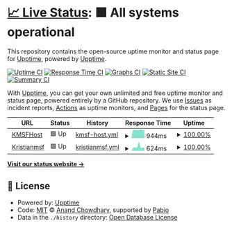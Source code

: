 # [📈 Live Status](https://upptime.github.io/upptime): <!--live status--> **🟩 All systems operational**

This repository contains the open-source uptime monitor and status page for [Upptime](https://upptime.js.org), powered by [Upptime](https://github.com/upptime/upptime).

[![Uptime CI](https://github.com/kristianmsf/uptime/workflows/Uptime%20CI/badge.svg)](https://github.com/kristianmsf/uptime/actions?query=workflow%3A%22Uptime+CI%22)
[![Response Time CI](https://github.com/kristianmsf/uptime/workflows/Response%20Time%20CI/badge.svg)](https://github.com/kristianmsf/uptime/actions?query=workflow%3A%22Response+Time+CI%22)
[![Graphs CI](https://github.com/kristianmsf/uptime/workflows/Graphs%20CI/badge.svg)](https://github.com/kristianmsf/uptime/actions?query=workflow%3A%22Graphs+CI%22)
[![Static Site CI](https://github.com/kristianmsf/uptime/workflows/Static%20Site%20CI/badge.svg)](https://github.com/kristianmsf/uptime/actions?query=workflow%3A%22Static+Site+CI%22)
[![Summary CI](https://github.com/kristianmsf/uptime/workflows/Summary%20CI/badge.svg)](https://github.com/kristianmsf/uptime/actions?query=workflow%3A%22Summary+CI%22)

With [Upptime](https://upptime.js.org), you can get your own unlimited and free uptime monitor and status page, powered entirely by a GitHub repository. We use [Issues](https://github.com/upptime/upptime/issues) as incident reports, [Actions](https://github.com/kristianmsf/uptime/actions) as uptime monitors, and [Pages](https://upptime.github.io/upptime) for the status page.

<!--start: status pages-->
<!-- This summary is generated by Upptime (https://github.com/upptime/upptime) -->
<!-- Do not edit this manually, your changes will be overwritten -->
<!-- prettier-ignore -->
| URL | Status | History | Response Time | Uptime |
| --- | ------ | ------- | ------------- | ------ |
| <img alt="" src="https://icons.duckduckgo.com/ip3/www.kmsfhost.com.ico" height="13"> [KMSFHost](https://www.kmsfhost.com) | 🟩 Up | [kmsf-host.yml](https://github.com/kristianmsf/uptime/commits/HEAD/history/kmsf-host.yml) | <details><summary><img alt="Response time graph" src="./graphs/kmsf-host/response-time-week.png" height="20"> 944ms</summary><br><a href="https://status.kmsfhost.com/history/kmsf-host"><img alt="Response time 524" src="https://img.shields.io/endpoint?url=https%3A%2F%2Fraw.githubusercontent.com%2Fkristianmsf%2Fuptime%2FHEAD%2Fapi%2Fkmsf-host%2Fresponse-time.json"></a><br><a href="https://status.kmsfhost.com/history/kmsf-host"><img alt="24-hour response time 939" src="https://img.shields.io/endpoint?url=https%3A%2F%2Fraw.githubusercontent.com%2Fkristianmsf%2Fuptime%2FHEAD%2Fapi%2Fkmsf-host%2Fresponse-time-day.json"></a><br><a href="https://status.kmsfhost.com/history/kmsf-host"><img alt="7-day response time 944" src="https://img.shields.io/endpoint?url=https%3A%2F%2Fraw.githubusercontent.com%2Fkristianmsf%2Fuptime%2FHEAD%2Fapi%2Fkmsf-host%2Fresponse-time-week.json"></a><br><a href="https://status.kmsfhost.com/history/kmsf-host"><img alt="30-day response time 848" src="https://img.shields.io/endpoint?url=https%3A%2F%2Fraw.githubusercontent.com%2Fkristianmsf%2Fuptime%2FHEAD%2Fapi%2Fkmsf-host%2Fresponse-time-month.json"></a><br><a href="https://status.kmsfhost.com/history/kmsf-host"><img alt="1-year response time 524" src="https://img.shields.io/endpoint?url=https%3A%2F%2Fraw.githubusercontent.com%2Fkristianmsf%2Fuptime%2FHEAD%2Fapi%2Fkmsf-host%2Fresponse-time-year.json"></a></details> | <details><summary><a href="https://status.kmsfhost.com/history/kmsf-host">100.00%</a></summary><a href="https://status.kmsfhost.com/history/kmsf-host"><img alt="All-time uptime 99.98%" src="https://img.shields.io/endpoint?url=https%3A%2F%2Fraw.githubusercontent.com%2Fkristianmsf%2Fuptime%2FHEAD%2Fapi%2Fkmsf-host%2Fuptime.json"></a><br><a href="https://status.kmsfhost.com/history/kmsf-host"><img alt="24-hour uptime 100.00%" src="https://img.shields.io/endpoint?url=https%3A%2F%2Fraw.githubusercontent.com%2Fkristianmsf%2Fuptime%2FHEAD%2Fapi%2Fkmsf-host%2Fuptime-day.json"></a><br><a href="https://status.kmsfhost.com/history/kmsf-host"><img alt="7-day uptime 100.00%" src="https://img.shields.io/endpoint?url=https%3A%2F%2Fraw.githubusercontent.com%2Fkristianmsf%2Fuptime%2FHEAD%2Fapi%2Fkmsf-host%2Fuptime-week.json"></a><br><a href="https://status.kmsfhost.com/history/kmsf-host"><img alt="30-day uptime 99.96%" src="https://img.shields.io/endpoint?url=https%3A%2F%2Fraw.githubusercontent.com%2Fkristianmsf%2Fuptime%2FHEAD%2Fapi%2Fkmsf-host%2Fuptime-month.json"></a><br><a href="https://status.kmsfhost.com/history/kmsf-host"><img alt="1-year uptime 99.98%" src="https://img.shields.io/endpoint?url=https%3A%2F%2Fraw.githubusercontent.com%2Fkristianmsf%2Fuptime%2FHEAD%2Fapi%2Fkmsf-host%2Fuptime-year.json"></a></details>
| <img alt="" src="https://icons.duckduckgo.com/ip3/www.kristianmsf.com.ico" height="13"> [Kristianmsf](https://www.kristianmsf.com) | 🟩 Up | [kristianmsf.yml](https://github.com/kristianmsf/uptime/commits/HEAD/history/kristianmsf.yml) | <details><summary><img alt="Response time graph" src="./graphs/kristianmsf/response-time-week.png" height="20"> 624ms</summary><br><a href="https://status.kmsfhost.com/history/kristianmsf"><img alt="Response time 368" src="https://img.shields.io/endpoint?url=https%3A%2F%2Fraw.githubusercontent.com%2Fkristianmsf%2Fuptime%2FHEAD%2Fapi%2Fkristianmsf%2Fresponse-time.json"></a><br><a href="https://status.kmsfhost.com/history/kristianmsf"><img alt="24-hour response time 513" src="https://img.shields.io/endpoint?url=https%3A%2F%2Fraw.githubusercontent.com%2Fkristianmsf%2Fuptime%2FHEAD%2Fapi%2Fkristianmsf%2Fresponse-time-day.json"></a><br><a href="https://status.kmsfhost.com/history/kristianmsf"><img alt="7-day response time 624" src="https://img.shields.io/endpoint?url=https%3A%2F%2Fraw.githubusercontent.com%2Fkristianmsf%2Fuptime%2FHEAD%2Fapi%2Fkristianmsf%2Fresponse-time-week.json"></a><br><a href="https://status.kmsfhost.com/history/kristianmsf"><img alt="30-day response time 599" src="https://img.shields.io/endpoint?url=https%3A%2F%2Fraw.githubusercontent.com%2Fkristianmsf%2Fuptime%2FHEAD%2Fapi%2Fkristianmsf%2Fresponse-time-month.json"></a><br><a href="https://status.kmsfhost.com/history/kristianmsf"><img alt="1-year response time 368" src="https://img.shields.io/endpoint?url=https%3A%2F%2Fraw.githubusercontent.com%2Fkristianmsf%2Fuptime%2FHEAD%2Fapi%2Fkristianmsf%2Fresponse-time-year.json"></a></details> | <details><summary><a href="https://status.kmsfhost.com/history/kristianmsf">100.00%</a></summary><a href="https://status.kmsfhost.com/history/kristianmsf"><img alt="All-time uptime 99.96%" src="https://img.shields.io/endpoint?url=https%3A%2F%2Fraw.githubusercontent.com%2Fkristianmsf%2Fuptime%2FHEAD%2Fapi%2Fkristianmsf%2Fuptime.json"></a><br><a href="https://status.kmsfhost.com/history/kristianmsf"><img alt="24-hour uptime 100.00%" src="https://img.shields.io/endpoint?url=https%3A%2F%2Fraw.githubusercontent.com%2Fkristianmsf%2Fuptime%2FHEAD%2Fapi%2Fkristianmsf%2Fuptime-day.json"></a><br><a href="https://status.kmsfhost.com/history/kristianmsf"><img alt="7-day uptime 100.00%" src="https://img.shields.io/endpoint?url=https%3A%2F%2Fraw.githubusercontent.com%2Fkristianmsf%2Fuptime%2FHEAD%2Fapi%2Fkristianmsf%2Fuptime-week.json"></a><br><a href="https://status.kmsfhost.com/history/kristianmsf"><img alt="30-day uptime 99.92%" src="https://img.shields.io/endpoint?url=https%3A%2F%2Fraw.githubusercontent.com%2Fkristianmsf%2Fuptime%2FHEAD%2Fapi%2Fkristianmsf%2Fuptime-month.json"></a><br><a href="https://status.kmsfhost.com/history/kristianmsf"><img alt="1-year uptime 99.96%" src="https://img.shields.io/endpoint?url=https%3A%2F%2Fraw.githubusercontent.com%2Fkristianmsf%2Fuptime%2FHEAD%2Fapi%2Fkristianmsf%2Fuptime-year.json"></a></details>

<!--end: status pages-->

[**Visit our status website →**](https://kristianmsf.github.io/uptime)

## 📄 License

- Powered by: [Upptime](https://github.com/upptime/upptime)
- Code: [MIT](./LICENSE) © [Anand Chowdhary](https://anandchowdhary.com), supported by [Pabio](https://pabio.com)
- Data in the `./history` directory: [Open Database License](https://opendatacommons.org/licenses/odbl/1-0/)

